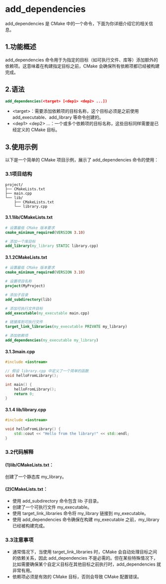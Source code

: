 # add_dependencies

add_dependencies 是 CMake 中的一个命令，下面为你详细介绍它的相关信息。
## 1.功能概述
add_dependencies 命令用于为指定的目标（如可执行文件、库等）添加额外的依赖项。这意味着在构建指定目标之前，CMake 会确保所有依赖项都已经被构建完成。
## 2.语法
```cmake
add_dependencies(<target> [<dep1> <dep2> ...])
```

* \<target>：需要添加依赖项的目标名称，这个目标必须是之前使用 add_executable、add_library 等命令创建的。
* \<dep1> \<dep2> ...：一个或多个依赖项的目标名称，这些目标同样需要是已经定义的 CMake 目标。
## 3.使用示例
以下是一个简单的 CMake 项目示例，展示了 add_dependencies 命令的使用：
### 3.1项目结构
```plaintext
project/
├── CMakeLists.txt
├── main.cpp
└── lib/
    ├── CMakeLists.txt
    └── library.cpp
```    
#### 3.1.1lib/CMakeLists.txt
```cmake
# 设置最低 CMake 版本要求
cmake_minimum_required(VERSION 3.10)

# 添加一个库目标
add_library(my_library STATIC library.cpp)
```

#### 3.1.2CMakeLists.txt
```cmake
# 设置最低 CMake 版本要求
cmake_minimum_required(VERSION 3.10)

# 设置项目名称
project(MyProject)

# 添加子目录
add_subdirectory(lib)

# 添加可执行文件目标
add_executable(my_executable main.cpp)

# 链接库到可执行文件
target_link_libraries(my_executable PRIVATE my_library)

# 添加依赖项
add_dependencies(my_executable my_library)
```

#### 3.1.3main.cpp
```cpp
#include <iostream>

// 假设 library.cpp 中定义了一个简单的函数
void helloFromLibrary();

int main() {
    helloFromLibrary();
    return 0;
}
```

#### 3.1.4 lib/library.cpp
```cpp
#include <iostream>

void helloFromLibrary() {
    std::cout << "Hello from the library!" << std::endl;
}
```

### 3.2代码解释
#### (1)lib/CMakeLists.txt：
创建了一个静态库 my_library。
#### (2)CMakeLists.txt：
* 使用 add_subdirectory 命令包含 lib 子目录。
* 创建了一个可执行文件 my_executable。
* 使用 target_link_libraries 命令将 my_library 链接到 my_executable。
* 使用 add_dependencies 命令确保在构建 my_executable 之前，my_library 已经被构建完成。

### 3.3注意事项
* 通常情况下，当使用 target_link_libraries 时，CMake 会自动处理目标之间的依赖关系，因此 add_dependencies 不是必需的。但在某些特殊情况下，比如需要确保某个自定义目标在其他目标之前执行时，add_dependencies 就非常有用。
* 依赖项必须是有效的 CMake 目标，否则会导致 CMake 配置错误。
